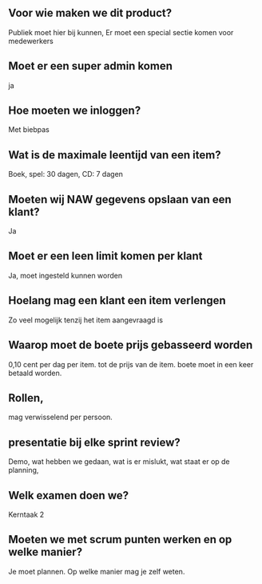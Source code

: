 ## Voor wie maken we dit product?

Publiek moet hier bij kunnen,
Er moet een special sectie komen voor medewerkers

## Moet er een super admin komen
ja

## Hoe moeten we inloggen?
Met biebpas

## Wat is de maximale leentijd van een item?
Boek, spel: 30 dagen,
CD: 7 dagen

## Moeten wij NAW gegevens opslaan van een klant?
Ja

## Moet er een leen limit komen per klant
Ja, moet ingesteld kunnen worden

## Hoelang mag een klant een item verlengen
Zo veel mogelijk tenzij het item aangevraagd is

## Waarop moet de boete prijs gebasseerd worden
0,10 cent per dag per item. tot de prijs van de item.
boete moet in een keer betaald worden.

## Rollen,
mag verwisselend per persoon.

## presentatie bij elke sprint review?

Demo,
wat hebben we gedaan,
wat is er mislukt,
wat staat er op de planning,

## Welk examen doen we?
Kerntaak 2

## Moeten we met scrum punten werken en op welke manier?

Je moet plannen. Op welke manier mag je zelf weten.


